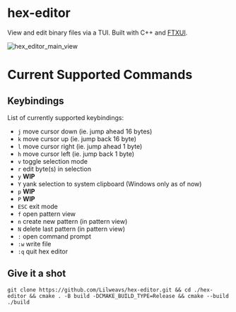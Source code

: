 # hex-editor
View and edit binary files via a TUI. Built with C++ and [FTXUI](https://github.com/ArthurSonzogni/FTXUI).

![hex_editor_main_view](https://github.com/Lilweavs/hex-editor/assets/35853304/8c8eac67-8155-40fc-bd40-8311c3507898)

# Current Supported Commands
## Keybindings
List of currently supported keybindings:
  -  `j` move cursor down (ie. jump ahead 16 bytes)
  -  `k` move cursor up (ie. jump back 16 byte)
  -  `l` move cursor right (ie. jump ahead 1 byte)
  -  `h` move cursor left (ie. jump back 1 byte)
  -  `v` toggle selection mode
  -  `r` edit byte(s) in selection
  -  `y` **WIP**
  -  `Y` yank selection to system clipboard (Windows only as of now)
  -  `p` **WIP**
  -  `P` **WIP**
  -  `ESC` exit mode
  -  `f` open pattern view
  -  `n` create new pattern (in pattern view) 
  -  `N` delete last pattern (in pattern view)
  -  `:` open command prompt
  -  `:w` write file
  -  `:q` quit hex editor
    
## Give it a shot
`git clone https://github.com/Lilweavs/hex-editor.git && cd ./hex-editor && cmake . -B build -DCMAKE_BUILD_TYPE=Release && cmake --build ./build`

